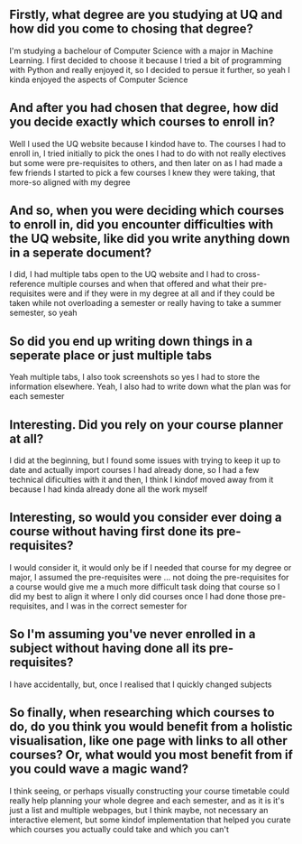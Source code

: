 ## Firstly, what degree are you studying at UQ and how did you come to chosing that degree?
I'm studying a bachelour of Computer Science with a major in Machine Learning.
I first decided to choose it because I tried a bit of programming with Python and really enjoyed it, so I decided to persue it further, so yeah I kinda enjoyed the aspects of Computer Science

## And after you had chosen that degree, how did you decide exactly which courses to enroll in?
Well I used the UQ website because I kindod have to. The courses I had to enroll in, I tried initially to pick the ones I had to do with not really electives but some were pre-requisites to others, and then later on as I had made a few friends I started to pick a few courses I knew they were taking, that more-so aligned with my degree

## And so, when you were deciding which courses to enroll in, did you encounter difficulties with the UQ website, like did you write anything down in a seperate document?
I did, I had multiple tabs open to the UQ website and I had to cross-reference multiple courses and when that offered and what their pre-requisites were and if they were in my degree at all and if they could be taken while not overloading a semester or really having to take a summer semester, so yeah

## So did you end up writing down things in a seperate place or just multiple tabs
Yeah multiple tabs, I also took screenshots so yes I had to store the information elsewhere. Yeah, I also had to write down what the plan was for each semester

## Interesting. Did you rely on your course planner at all?
I did at the beginning, but I found some issues with trying to keep it up to date and actually import courses I had already done, so I had a few technical dificulties with it and then, I think I kindof moved away from it because I had kinda already done all the work myself

## Interesting, so would you consider ever doing a course without having first done its pre-requisites?
I would consider it, it would only be if I needed that course for my degree or major, I assumed the pre-requisites were ... not doing the pre-requisites for a course would give me a much more difficult task doing that course so I did my best to align it where I only did courses once I had done those pre-requisites, and I was in the correct semester for

## So I'm assuming you've never enrolled in a subject without having done all its pre-requisites?
I have accidentally, but, once I realised that I quickly changed subjects

## So finally, when researching which courses to do, do you think you would benefit from a holistic visualisation, like one page with links to all other courses? Or, what would you most benefit from if you could wave a magic wand?
I think seeing, or perhaps visually constructing your course timetable could really help planning your whole degree and each semester, and as it is it's just a list and multiple webpages, but I think maybe, not necessary an interactive element, but some kindof implementation that helped you curate which courses you actually could take and which you can't
